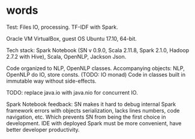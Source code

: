 # words

Test: Files IO, processing. TF-IDF with Spark. 

Oracle VM VirtualBox, guest OS Ubuntu 17.10, 64-bit.

Tech stack: Spark Notebook (SN v 0.9.0, Scala 2.11.8, Spark 2.1.0, Hadoop 2.7.2 with Hive), Scala, OpenNLP, Jackson Json.

Code organized to NLP, OpenNLP classes.
Accompanying objects: NLP, OpenNLP do IO, store consts. (TODO: IO monad)
Code in classes built in immutable way without side-effects.

TODO: replace java.io with java.nio for concurrent IO.

Spark Notebook feedback: SN makes it hard to debug internal Spark framework errors with objects serialization, lacks lines numbers, code navigation, etc. Which prevents SN from being the first choice in development. IDE with deployed Spark must be more convenient, have better developer productivity.
